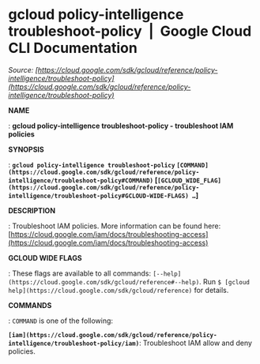 # gcloud policy-intelligence troubleshoot-policy  |  Google Cloud CLI Documentation

*Source: [https://cloud.google.com/sdk/gcloud/reference/policy-intelligence/troubleshoot-policy](https://cloud.google.com/sdk/gcloud/reference/policy-intelligence/troubleshoot-policy)*

**NAME**

: **gcloud policy-intelligence troubleshoot-policy - troubleshoot IAM policies**

**SYNOPSIS**

: **`gcloud policy-intelligence troubleshoot-policy` `[COMMAND](https://cloud.google.com/sdk/gcloud/reference/policy-intelligence/troubleshoot-policy#COMMAND)` [`[GCLOUD_WIDE_FLAG](https://cloud.google.com/sdk/gcloud/reference/policy-intelligence/troubleshoot-policy#GCLOUD-WIDE-FLAGS) …`]**

**DESCRIPTION**

: Troubleshoot IAM policies.
More information can be found here: [https://cloud.google.com/iam/docs/troubleshooting-access](https://cloud.google.com/iam/docs/troubleshooting-access)

**GCLOUD WIDE FLAGS**

: These flags are available to all commands: `[--help](https://cloud.google.com/sdk/gcloud/reference#--help)`.
Run `$ [gcloud help](https://cloud.google.com/sdk/gcloud/reference)` for details.

**COMMANDS**

: ``COMMAND`` is one of the following:

**`[iam](https://cloud.google.com/sdk/gcloud/reference/policy-intelligence/troubleshoot-policy/iam)`**:
Troubleshoot IAM allow and deny policies.